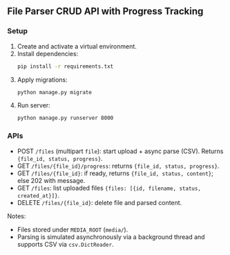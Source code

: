 ## File Parser CRUD API with Progress Tracking

### Setup
1. Create and activate a virtual environment.
2. Install dependencies:
   ```bash
   pip install -r requirements.txt
   ```
3. Apply migrations:
   ```bash
   python manage.py migrate
   ```
4. Run server:
   ```bash
   python manage.py runserver 8000
   ```

### APIs
- POST `/files` (multipart `file`): start upload + async parse (CSV). Returns `{file_id, status, progress}`.
- GET `/files/{file_id}/progress`: returns `{file_id, status, progress}`.
- GET `/files/{file_id}`: if ready, returns `{file_id, status, content}`; else 202 with message.
- GET `/files`: list uploaded files `{files: [{id, filename, status, created_at}]}`.
- DELETE `/files/{file_id}`: delete file and parsed content.

Notes:
- Files stored under `MEDIA_ROOT` (`media/`).
- Parsing is simulated asynchronously via a background thread and supports CSV via `csv.DictReader`.

